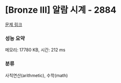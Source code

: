 # [Bronze III] 알람 시계 - 2884 

[문제 링크](https://www.acmicpc.net/problem/2884) 

### 성능 요약

메모리: 17780 KB, 시간: 212 ms

### 분류

사칙연산(arithmetic), 수학(math)

